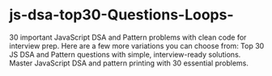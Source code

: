 # js-dsa-top30-Questions-Loops-
30 important JavaScript DSA and Pattern problems with clean code for interview prep.  Here are a few more variations you can choose from:  Top 30 JS DSA and Pattern questions with simple, interview-ready solutions.  Master JavaScript DSA and pattern printing with 30 essential problems. 
